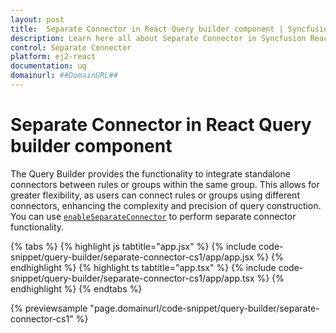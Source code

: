 ```yaml
---
layout: post
title:  Separate Connector in React Query builder component | Syncfusion
description: Learn here all about Separate Connector in Syncfusion React Query builder component of Syncfusion Essential JS 2 and more.
control: Separate Connector
platform: ej2-react
documentation: ug
domainurl: ##DomainURL##
---
```


# Separate Connector in React Query builder component

The Query Builder provides the functionality to integrate standalone connectors between rules or groups within the same group. This allows for greater flexibility, as users can connect rules or groups using different connectors, enhancing the complexity and precision of query construction. You can use [`enableSeparateConnector`](https://ej2.syncfusion.com/react/documentation/api/query-builder/#enableSeparateConnector) to perform separate connector functionality.

{% tabs %}
{% highlight js tabtitle="app.jsx" %}
{% include code-snippet/query-builder/separate-connector-cs1/app/app.jsx %}
{% endhighlight %}
{% highlight ts tabtitle="app.tsx" %}
{% include code-snippet/query-builder/separate-connector-cs1/app/app.tsx %}
{% endhighlight %}
{% endtabs %}

 {% previewsample "page.domainurl/code-snippet/query-builder/separate-connector-cs1" %}
